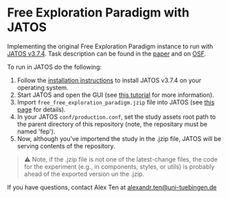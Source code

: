# Free Exploration Paradigm with JATOS

Implementing the original Free Exploration Paradigm instance to run with [JATOS v3.7.4](https://github.com/JATOS/JATOS/releases/tag/v3.7.4). Task description can be found in the [paper](https://www.nature.com/articles/s41467-021-26196-w) and on [OSF](https://osf.io/k2yur/).

To run in JATOS do the following:
1. Follow the [installation instructions](https://www.jatos.org/Installation.html) to install JATOS v3.7.4 on your operating system.
2. Start JATOS and open the GUI (see [this tutorial](https://www.jatos.org/Get-started.html) for more information).
3. Import `free_free_exploration_paradigm.jzip` file into JATOS (see [this page](https://www.jatos.org/Deploy-to-a-server-installation.html) for details).
4. In your JATOS `conf/production.conf`, set the study assets root path to the parent directory of this repository (note, the repositary must be named 'fep').
5. Now, although you've importend the study in the .jzip file, JATOS will be serving contents of the repository.

> :warning: Note, if the .jzip file is not one of the latest-change files, the code for the experiment (e.g., in components, styles, or utils) is probably ahead of the exported version un the .jzip.

If you have questions, contact Alex Ten at alexandr.ten@uni-tuebingen.de
